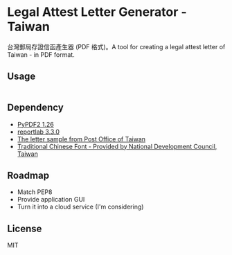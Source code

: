 # Legal Attest Letter Generator - Taiwan #
台灣郵局存證信函產生器 (PDF 格式)。A tool for creating a legal attest letter of Taiwan - in PDF format.

## Usage ##
```
```

## Dependency ##
- [PyPDF2 1.26](https://github.com/mstamy2/PyPDF2)  
- [reportlab 3.3.0](https://bitbucket.org/rptlab/reportlab)
- [The letter sample from Post Office of Taiwan](http://www.post.gov.tw/post/internet/Download/index.jsp?ID=220301)
- [Traditional Chinese Font - Provided by National Development Council, Taiwan ](http://data.gov.tw/node/5961)

## Roadmap ##
- Match PEP8  
- Provide application GUI
- Turn it into a cloud service (I'm considering)

## License ##
MIT
